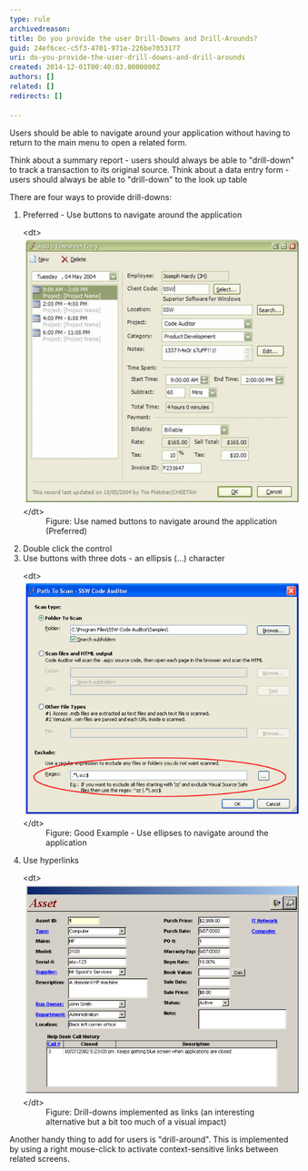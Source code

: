 ```yaml
---
type: rule
archivedreason: 
title: Do you provide the user Drill-Downs and Drill-Arounds?
guid: 24ef6cec-c5f3-4701-971e-226be7053177
uri: do-you-provide-the-user-drill-downs-and-drill-arounds
created: 2014-12-01T00:40:03.0000000Z
authors: []
related: []
redirects: []

---
```


Users should be able to navigate around your application without having to return to the main menu to open a related form.

Think about a summary report - users should always be able to "drill-down" to track a transaction to its original source.
                    Think about a data entry form - users should always be able to "drill-down" to the look up table

<!--endintro-->

There are four ways to provide drill-downs:

1. Preferred - Use buttons to navigate around the application <br>      <dl class="image">&lt;dt&gt;
            <img alt="SSW Timesheets - Add Timesheet Entry" src="../../assets/DrillDownDrillAround.gif" style="margin:5px;">
         &lt;/dt&gt;<dd>Figure: Use named buttons to navigate around the application (Preferred)</dd></dl>
2. Double click the control
3. Use buttons with three dots - an ellipsis (...) character <br>      <dl class="goodImage">&lt;dt&gt;
            <img alt="SSW Code Auditor - Path to Scan" src="../../assets/CodeAuditorEllipses.gif" style="margin:5px;">
         &lt;/dt&gt;<dd>Figure: Good Example - Use ellipses to navigate around the application</dd></dl>
4. Use hyperlinks <br>      <dl class="image">&lt;dt&gt;
            <img alt="Asset Form" src="../../assets/AssetForm.png" style="margin:5px;">
         &lt;/dt&gt;<dd>Figure: Drill-downs implemented as links (an interesting alternative but a bit too much of a visual impact)</dd></dl>


Another handy thing to add for users is "drill-around". This is implemented by using a right mouse-click to activate context-sensitive links between related screens.
